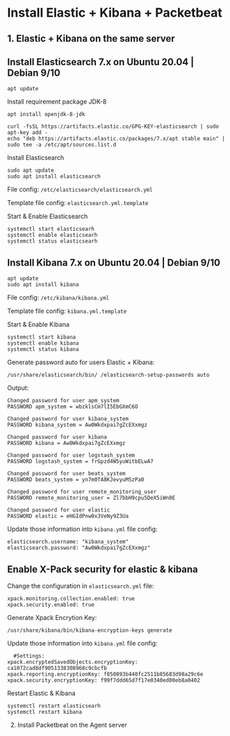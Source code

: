 # Install Elastic + Kibana + Packetbeat
## 1. Elastic + Kibana on the same server
## Install Elasticsearch 7.x on Ubuntu 20.04 | Debian 9/10
```
apt update
```
Install requirement package JDK-8
```
apt install openjdk-8-jdk
```
```
curl -fsSL https://artifacts.elastic.co/GPG-KEY-elasticsearch | sudo apt-key add -
echo "deb https://artifacts.elastic.co/packages/7.x/apt stable main" | sudo tee -a /etc/apt/sources.list.d
```
Install Elasticsearch
```
sudo apt update
sudo apt install elasticsearch
```
File config: `/etc/elasticsearch/elasticsearch.yml`

Template file config: `elasticsearch.yml.template`

Start & Enable Elasticsearch
```
systemctl start elasticsearh
systemctl enable elasticsearh
systemctl status elasticsearh
```
## Install Kibana 7.x on Ubuntu 20.04 | Debian 9/10
```
apt update
sudo apt install kibana
```
File config: `/etc/kibana/kibana.yml`

Template file config: `kibana.yml.template`

Start & Enable Kibana
```
systemctl start kibana
systemctl enable kibana
systemctl status kibana
```

Generate password auto for users Elastic + Kibana:

```
/usr/share/elasticsearch/bin/ /elasticsearch-setup-passwords auto
```
Output:
```
Changed password for user apm_system
PASSWORD apm_system = wbzklsCm7lI5EbGXmC6O

Changed password for user kibana_system
PASSWORD kibana_system = Aw0Wkdxpai7gZcEXxmgz

Changed password for user kibana
PASSWORD kibana = Aw0Wkdxpai7gZcEXxmgz

Changed password for user logstash_system
PASSWORD logstash_system = frGpzd4W5yuWitbELwA7

Changed password for user beats_system
PASSWORD beats_system = yn7m0TA8KJevyuMSzPa0

Changed password for user remote_monitoring_user
PASSWORD remote_monitoring_user = Zl7bbH9cpu5DeX5iWn0E

Changed password for user elastic
PASSWORD elastic = eHGIdPnw0x3VeNy9Z3Ua
```
Update those information into `kibana.yml` file config:
```
elasticsearch.username: "kibana_system"
elasticsearch.password: "Aw0Wkdxpai7gZcEXxmgz"
```
## Enable X-Pack security for elastic & kibana
Change the configuration in `elasticsearch.yml` file:
```
xpack.monitoring.collection.enabled: true
xpack.security.enabled: true
```
Generate Xpack Encrytion Key:
```
/usr/share/kibana/bin/kibana-encryption-keys generate
```
Update those information into `kibana.yml` file config:
```
  #Settings:
xpack.encryptedSavedObjects.encryptionKey: ca1072cad8df9051338308968c9cbcfb
xpack.reporting.encryptionKey: f850893b440fc2511b85683d98a29c6e
xpack.security.encryptionKey: f99f7ddd65d7f17e0340ed00eb8a0402
```
Restart Elastic & Kibana
```
systemctl restart elasticsearh
systemctl restart kibana
```
2. Install Packetbeat on the Agent server


